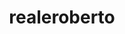 ---
title: realeroberto
github: https://github.com/realeroberto
mode: dark
transition: 1s
score: 73.4
archetype:
- Descriptive
---